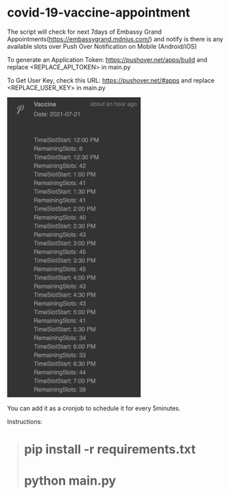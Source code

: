 # covid-19-vaccine-appointment


The script will check for next 7days of Embassy Grand Appointments(https://embassygrand.mdnius.com/) and notify is there is any available slots over Push Over Notification on Mobile (Android/iOS)

To generate an Application Token: https://pushover.net/apps/build and replace <REPLACE_API_TOKEN> in main.py

To Get User Key, check this URL: https://pushover.net/#apps and replace <REPLACE_USER_KEY> in main.py


![](Push_Over_Notification.png)

You can add it as a cronjob to schedule it for every 5minutes.

Instructions:

># pip install -r requirements.txt
># python main.py
